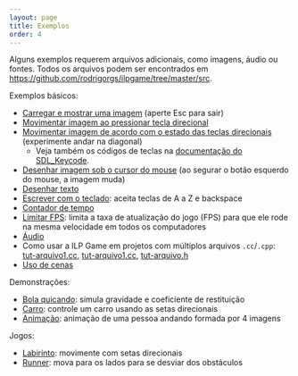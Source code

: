 ```yaml
---
layout: page
title: Exemplos
order: 4
---
```


Alguns exemplos requerem arquivos adicionais, como imagens, áudio ou fontes. Todos os arquivos podem ser encontrados em <https://github.com/rodrigorgs/ilpgame/tree/master/src>.

Exemplos básicos:

- [Carregar e mostrar uma imagem](src/tut-imagem.cc) (aperte Esc para sair)
- [Movimentar imagem ao pressionar tecla direcional](src/tut-keypress.cc)
- [Movimentar imagem de acordo com o estado das teclas direcionais](src/tut-keystate.cc) (experimente andar na diagonal)
  + Veja também os códigos de teclas na [documentação do SDL_Keycode](src/https://wiki.libsdl.org/SDL_Keycode).
- [Desenhar imagem sob o cursor do mouse](src/tut-mouse.cc) (ao segurar o botão esquerdo do mouse, a imagem muda)
- [Desenhar texto](src/tut-texto.cc)
- [Escrever com o teclado](src/tut-escreve.cc): aceita teclas de A a Z e backspace
- [Contador de tempo](src/tut-timer.cc)
- [Limitar FPS](src/tut-limitfps.cc): limita a taxa de atualização do jogo (FPS) para que ele rode na mesma velocidade em todos os computadores
- [Áudio](src/tut-audio.cc)
- Como usar a ILP Game em projetos com múltiplos arquivos `.cc`/`.cpp`: [tut-arquivo1.cc](src/tut-arquivo1.cc), [tut-arquivo1.cc](src/tut-arquivo1.cc), [tut-arquivo.h](src/tut-arquivo.h)
- [Uso de cenas](src/tut-cenas.cc)

Demonstrações:

- [Bola quicando](src/demo-quica.cc): simula gravidade e coeficiente de restituição
- [Carro](src/demo-carro.cc): controle um carro usando as setas direcionais
- [Animação](src/demo-anima.cc): animação de uma pessoa andando formada por 4 imagens

Jogos:

- [Labirinto](src/jogo-labirinto.cc): movimente com setas direcionais
- [Runner](src/jogo-runner.cc): mova para os lados para se desviar dos obstáculos

